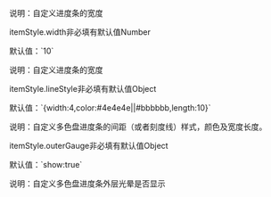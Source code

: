 说明：自定义进度条的宽度

<p class='ev_expand_title'>itemStyle.width<span class='ev_expand_required'>非必填</span><span class='ev_expand_defaults'>有默认值</span><span class='ev_expand_type'>Number</span>
<p class='ev_expand_introduce'>默认值：`10`
<p class='ev_expand_introduce'>说明：自定义进度条的宽度

<p class='ev_expand_title'>itemStyle.lineStyle<span class='ev_expand_required'>非必填</span><span class='ev_expand_defaults'>有默认值</span><span class='ev_expand_type'>Object</span>
<p class='ev_expand_introduce'>默认值：`{width:4,color:#4e4e4e||#bbbbbb,length:10}`
<p class='ev_expand_introduce'>说明：自定义多色盘进度条的间距（或者刻度线）样式，颜色及宽度长度。

<p class='ev_expand_title'>itemStyle.outerGauge<span class='ev_expand_required'>非必填</span><span class='ev_expand_defaults'>有默认值</span><span class='ev_expand_type'>Object</span>
<p class='ev_expand_introduce'>默认值：`show:true`
<p class='ev_expand_introduce'>说明：自定义多色盘进度条外层光晕是否显示
